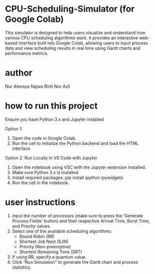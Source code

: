 # CPU-Scheduling-Simulator (for Google Colab)
This simulator is designed to help users visualize and understand how various CPU scheduling algorithms work. It provides an interactive web-based interface built into Google Colab, allowing users to input process data and view scheduling results in real time using Gantt charts and performance metrics.

# author
Nur Aleesya Najwa Binti Nor Azli

# how to run this project
Ensure you have Python 3.x and Jupyter installed

Option 1:
1. Open the code in Google Colab.
2. Run the cell to initialize the Python backend and load the HTML interface.

Option 2: Run Locally in VS Code with Jupyter
1. Open the notebook using VSC with the Jupyter extension installed.
2. Make sure Python 3.x is installed.
3. Install required packages:
pip install ipython ipywidgets
4. Run the cell in the notebook.

# user instructions
1. Input the number of processes (make sure to press the 'Generate Process Fields' button) and their respective Arrival Time, Burst Time, and Priority values.
2. Select one of the available scheduling algorithms:
   - Round Robin (RR)
   - Shortest Job Next (SJN)
   - Priority (Non-preemptive)
   - Shortest Remaining Time (SRT)
3. If using RR, specify a quantum value.
4. Click “Run Simulation” to generate the Gantt chart and process statistics.
